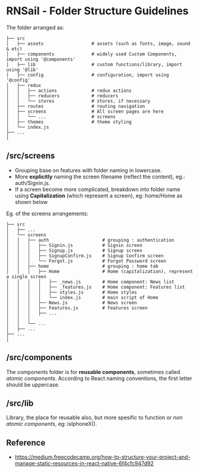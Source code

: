 # RNSail - Folder Structure Guidelines

The folder arranged as:
    
    ├── src
    │   ├── assets                  # assets (such as fonts, image, sound & etc)
    │   ├── components              # widely used Custom Components, import using '@components'
    │   ├── lib                     # custom functions/library, import using '@lib'
    │   ├── config                  # configuration, import using '@config'
    │   ├── redux
    │   │   ├── actions             # redux actions
    │   │   ├── reducers            # reducers
    │   │   └── stores              # stores, if necessary
    │   ├── routes                  # routing navigation
    │   ├── screens                 # All screen pages are here
    │   │   └── ...                 # screens   
    │   ├── themes                  # theme styling
    │   └── index.js
    ├── ...
    │

## /src/screens
 
* Grouping base on features with folder naming in lowercase. 
* More __explicitly__ naming the screen filename (reflect the content), eg.: auth/Signin.js.
* If a screen become more complicated, breakdown into folder name using __Capitalization__ (which represent a screen), eg: home/Home as shown below 

Eg. of the screens arrangements:

    ├── src
    │   ├── ...
    │   └── screens                     
    │   │   ├── auth                    # grouping : authentication
    │   │   │   ├── Signin.js           # Signin screen
    │   │   │   ├── Signup.js           # Signup screen
    │   │   │   ├── SignupConfirm.js    # Signup Confirm screen
    │   │   │   └── Forgot.js           # Forgot Password screen
    │   │   ├── home                    # grouping : home tab
    │   │   │   ├── Home                # Home (capitalization), represent a single screen
    │   │   │   │   ├── _news.js        # Home component: News list 
    │   │   │   │   ├── _features.js    # Home component: Features list 
    │   │   │   │   ├── styles.js       # Home styles 
    │   │   │   │   └── index.js        # main script of Home
    │   │   │   ├── News.js             # News screen
    │   │   │   ├── Features.js         # Features screen
    │   │   │   ├── ...
    │   │   │   
    │   │   └── ...                        
    │   ├── ...
    ├── ...
    │

## /src/components

The components folder is for __reusable components__, sometimes called _atomic components_. According to React naming conventions, the first letter should be uppercase.

## /src/lib

Library, the place for reusable also, but more spesific to function or _non atomic components_, eg: isIphoneX().

## Reference

- https://medium.freecodecamp.org/how-to-structure-your-project-and-manage-static-resources-in-react-native-6f4cfc947d92